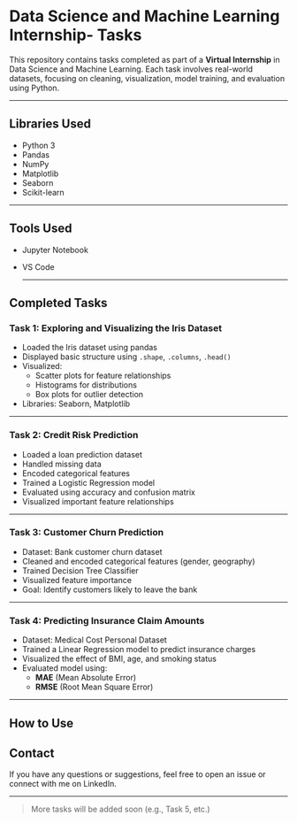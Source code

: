 # Data Science and Machine Learning Internship- Tasks

This repository contains tasks completed as part of a **Virtual Internship** in Data Science and Machine Learning. Each task involves real-world datasets, focusing on cleaning, visualization, model training, and evaluation using Python.

---

## Libraries Used

- Python 3
- Pandas
- NumPy
- Matplotlib
- Seaborn
- Scikit-learn

---

## Tools Used

- Jupyter Notebook
- VS Code

  ---
  
## Completed Tasks

###  Task 1: Exploring and Visualizing the Iris Dataset
- Loaded the Iris dataset using pandas
- Displayed basic structure using `.shape`, `.columns`, `.head()`
- Visualized:
  - Scatter plots for feature relationships
  - Histograms for distributions
  - Box plots for outlier detection
- Libraries: Seaborn, Matplotlib

---

### Task 2: Credit Risk Prediction
- Loaded a loan prediction dataset
- Handled missing data
- Encoded categorical features
- Trained a Logistic Regression model
- Evaluated using accuracy and confusion matrix
- Visualized important feature relationships

---

### Task 3: Customer Churn Prediction
- Dataset: Bank customer churn dataset
- Cleaned and encoded categorical features (gender, geography)
- Trained Decision Tree Classifier
- Visualized feature importance
- Goal: Identify customers likely to leave the bank

---

### Task 4: Predicting Insurance Claim Amounts
- Dataset: Medical Cost Personal Dataset
- Trained a Linear Regression model to predict insurance charges
- Visualized the effect of BMI, age, and smoking status
- Evaluated model using:
  - **MAE** (Mean Absolute Error)
  - **RMSE** (Root Mean Square Error)

---
## How to Use

## Contact

If you have any questions or suggestions, feel free to open an issue or connect with me on LinkedIn.

---

> More tasks will be added soon (e.g., Task 5, etc.)




